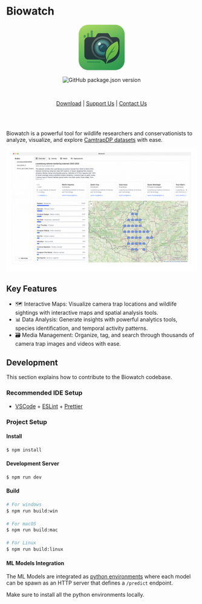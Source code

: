 # Biowatch

<p align="center">
  <img src="./docs/assets/images/biowatch-logo-small.png" alt="Biowatch Logo" />
</p>


<p align="center">
    <img alt="GitHub package.json version" src="https://img.shields.io/github/package-json/v/earthtoolsmaker/biowatch" />
</p>
<br/>

<p align="center">
  <a href="https://www.earthtoolsmaker.org/tools/biowatch/"> Download</a> | <a href="https://www.earthtoolsmaker.org/donate/">Support Us</a> | <a href="https://www.earthtoolsmaker.org/contact/">Contact Us</a>
</p>
<br/>
<br/>

Biowatch is a powerful tool for wildlife researchers and conservationists to
analyze, visualize, and explore [CamtrapDP
datasets](https://camtrap-dp.tdwg.org/) with ease.

![Overview](./docs/assets/images/overview-biowatch.gif)

## Key Features

- 🗺️ Interactive Maps: Visualize camera trap locations and wildlife sightings
with interactive maps and spatial analysis tools.
- 📊 Data Analysis: Generate insights with powerful analytics tools, species
identification, and temporal activity patterns.
- 🗃️ Media Management: Organize, tag, and search through thousands of camera
trap images and videos with ease.

## Development

This section explains how to contribute to the Biowatch codebase.

### Recommended IDE Setup

- [VSCode](https://code.visualstudio.com/) + [ESLint](https://marketplace.visualstudio.com/items?itemName=dbaeumer.vscode-eslint) + [Prettier](https://marketplace.visualstudio.com/items?itemName=esbenp.prettier-vscode)

### Project Setup

#### Install

```bash
$ npm install
```

#### Development Server

```bash
$ npm run dev
```

#### Build

```bash
# For windows
$ npm run build:win

# For macOS
$ npm run build:mac

# For Linux
$ npm run build:linux
```

#### ML Models Integration

The ML Models are integrated as [python environments](./python-environments/README.md)
where each model can be spawn as an HTTP server that defines a `/predict`
endpoint.

Make sure to install all the python environments locally.
